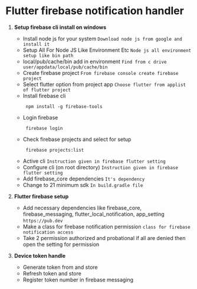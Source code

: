 # **Flutter firebase notification handler**

1. **Setup firebase cli install on windows**
    - Install node js for your system `Download node js from google and install it`
    - Setup All For Node JS Like Environment Etc `Node js all environment setup like bin path`
    - local/pub/cache/bin add in environment `Find from c drive user/appdata/local/pub/cache/bin`
    - Create firebase project `From firebase console create firebase project`
    - Select flutter option from project app `Choose flutter from applist of flutter project`
    - Install firebase cli
      ```shell
       npm install -g firebase-tools
      ```
    - Login firebase
      ```shell
       firebase login
      ```
    - Check firebase projects and select for setup
      ```shell
       firebase projects:list
      ```
    - Active cli `Instruction given in firebase flutter setting`
    - Configure cli (on root directory) `Instruction given in firebase flutter setting`
    - Add firebase_core dependencies `It's dependency`
    - Change to 21 minimum sdk `In build.gradle file`

2. **Flutter firebase setup**
    - Add necessary dependencies like firebase_core, firebase_messaging, flutter_local_notification,
      app_setting `https://pub.dev`
    - Make a class for firebase notification permission `class for firebase notification access`
    - Take 2 permission authorized and probational if all are denied then open the setting for
      permission

3. **Device token handle**
    - Generate token from and store
    - Refresh token and store
    - Register token number in firebase messaging